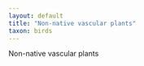 ```yaml
---
layout: default
title: "Non-native vascular plants"
taxon: birds
---
```


Non-native vascular plants

